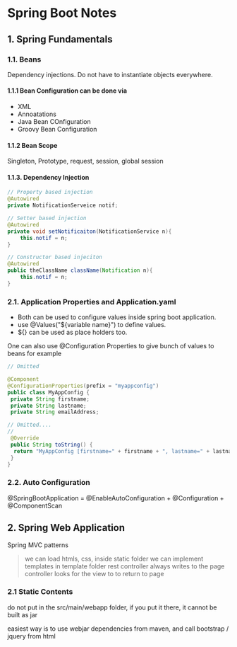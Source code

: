 # Spring Boot Notes

## 1. Spring Fundamentals

### 1.1. Beans

Dependency injections. Do not have to instantiate objects everywhere.

#### 1.1.1 Bean Configuration can be done via

+ XML
+ Annoatations
+ Java Bean COnfiguration
+ Groovy Bean Configuration

#### 1.1.2 Bean Scope

Singleton, Prototype, request, session, global session

#### 1.1.3. Dependency Injection

```java
// Property based injection
@Autowired
private NotificationServeice notif;

// Setter based injection
@Autowired
private void setNotificaiton(NotificationService n){
    this.notif = n;
}

// Constructor based injeciton
@Autowired
public theClassName className(Notification n){
    this.notif = n;
}
```

### 2.1. Application Properties and Application.yaml

+ Both can be used to configure values inside spring boot application.
+ use @Values("${variable name}") to define values.
+ ${} can be used as place holders too.

One can also use @Configuration Properties to give bunch of values to beans
for example

```java
// Omitted

@Component
@ConfigurationProperties(prefix = "myappconfig")
public class MyAppConfig {
 private String firstname;
 private String lastname;
 private String emailAddress;

// Omitted....
//
 @Override
 public String toString() {
  return "MyAppConfig [firstname=" + firstname + ", lastname=" + lastname + ", emailAddress=" + emailAddress + "]";
 }
}

```

### 2.2. Auto Configuration

@SpringBootApplication =  @EnableAutoConfiguration + @Configuration + @ComponentScan

## 2. Spring Web Application

Spring MVC patterns
> we can load htmls, css, inside static folder
> we can implement templates in template folder
> rest controller always writes to the page
> controller looks for the view to to return to page

### 2.1 Static Contents

do not put in the src/main/webapp folder, if you put it there, it cannot be built as jar

easiest way is to use webjar dependencies from maven, and call bootstrap / jquery from html

